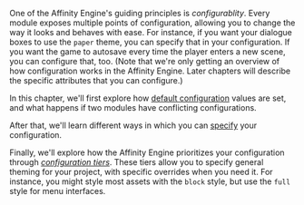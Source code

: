 One of the Affinity Engine's guiding principles is *configurablity*. Every module exposes multiple points of configuration, allowing you to change the way it looks and behaves with ease. For instance, if you want your dialogue boxes to use the `paper` theme, you can specify that in your configuration. If you want the game to autosave every time the player enters a new scene, you can configure that, too. (Note that we're only getting an overview of how configuration works in the Affinity Engine. Later chapters will describe the specific attributes that you can configure.)

In this chapter, we'll first explore how [default configuration](/engine/configuration/defaults) values are set, and what happens if two modules have conflicting configurations.

After that, we'll learn different ways in which you can [specify](/engine/configuration/usage) your configuration.

Finally, we'll explore how the Affinity Engine prioritizes your configuration through [*configuration tiers*](/engine/configuration/configuration-tiers). These tiers allow you to specify general theming for your project, with specific overrides when you need it. For instance, you might style most assets with the `block` style, but use the `full` style for menu interfaces.
